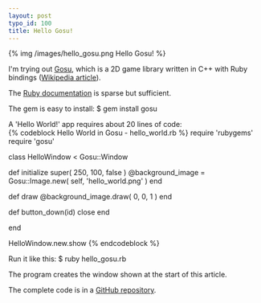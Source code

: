 ```yaml
--- 
layout: post
typo_id: 100
title: Hello Gosu!
---
```

{% img /images/hello_gosu.png Hello Gosu! %}

I'm trying out <a href="http://www.libgosu.org/">Gosu</a>, which is a 2D game library written in C++ with Ruby bindings (<a href="https://secure.wikimedia.org/wikipedia/en/wiki/Gosu_%28library%29">Wikipedia article</a>).

<!--more-->

The <a href="http://www.libgosu.org/rdoc/files/README_txt.html">Ruby documentation</a> is sparse but sufficient.

The gem is easy to install:
    $ gem install gosu

A 'Hello World!' app requires about 20 lines of code:<br />
{% codeblock Hello World in Gosu - hello_world.rb %}
require 'rubygems'
require 'gosu'

class HelloWindow < Gosu::Window

  def initialize
    super( 250, 100, false )
    @background_image = Gosu::Image.new( self, 'hello_world.png' )
  end

  def draw
    @background_image.draw( 0, 0, 1 )
  end

  def button_down(id)
    close
  end

end

HelloWindow.new.show
{% endcodeblock %}

Run it like this:
    $ ruby hello_gosu.rb

The program creates the window shown at the start of this article.

The complete code is in a [GitHub repository](https://github.com/joeyates/hello_gosu).
